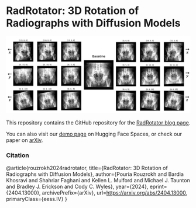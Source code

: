 # RadRotator: 3D Rotation of Radiographs with Diffusion Models

<img src="static/images/ReadMe_IMG.png">

This repository contains the GitHub repository for the [RadRotator blog page](https://pouriarouzrokh.github.io/RadRotator).

You can also visit our [demo page](https://huggingface.co/spaces/Pouriarouzrokh/RadRotator) on Hugging Face Spaces, or check our paper on [arXiv](https://arxiv.org/abs/2404.13000). 

### Citation

@article{rouzrokh2024radrotator,
      title={RadRotator: 3D Rotation of Radiographs with Diffusion Models}, 
      author={Pouria Rouzrokh and Bardia Khosravi and Shahriar Faghani and Kellen L. Mulford and Michael J. Taunton and Bradley J. Erickson and Cody C. Wyles},
      year={2024},
      eprint={2404.13000},
      archivePrefix={arXiv},
      url=https://arxiv.org/abs/2404.13000,
      primaryClass={eess.IV}
}

